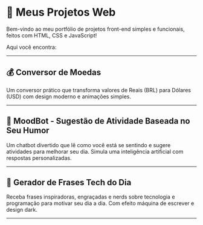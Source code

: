 # 🚀 Meus Projetos Web

Bem-vindo ao meu portfólio de projetos front-end simples e funcionais, feitos com HTML, CSS e JavaScript!

Aqui você encontra:

---

## 💰 Conversor de Moedas

Um conversor prático que transforma valores de Reais (BRL) para Dólares (USD) com design moderno e animações simples.

---

## 🤖 MoodBot - Sugestão de Atividade Baseada no Seu Humor

Um chatbot divertido que lê como você está se sentindo e sugere atividades para melhorar seu dia. Simula uma inteligência artificial com respostas personalizadas.

---

## 🔮 Gerador de Frases Tech do Dia

Receba frases inspiradoras, engraçadas e nerds sobre tecnologia e programação para motivar seu dia a dia. Com efeito máquina de escrever e design dark.

---


